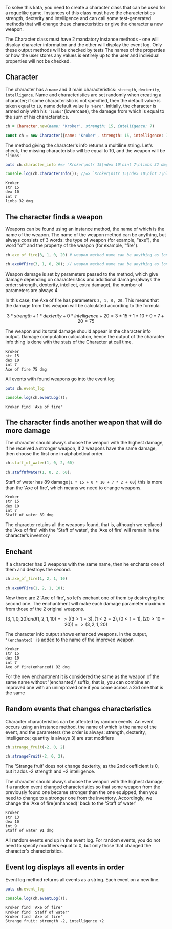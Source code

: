 To solve this kata, you need to create a character class that can be used for a roguelike game. Instances of this class must have the characteristics strength, dexterity and intelligence and can call some test-generated methods that will change these characteristics or give the character a new weapon.

The Character class must have 2 mandatory instance methods - one will display character information and the other will display the event log. Only these output methods will be checked by tests The names of the properties or how the user stores any values is entirely up to the user and individual properties will not be checked.

Character
-
The character has a `name` and 3 main characteristics: `strength`, `dexterity`, `intelligence`. Name and characteristics are set randomly when creating a character; if some characteristic is not specified, then the default value is taken equal to `10`, name default value is `'Hero'`. Initially, the character is armed only with his `'limbs'`(lowercase), the damage from which is equal to the sum of his characteristics.

```ruby
ch = Character.new(name: 'Kroker', strength: 15, intelligence: 7)  
```
```javascript
const ch = new Character({name: 'Kroker', strength: 15, intelligence: 7});
```

The method giving the character's info returns a multiline string. Let's check, the missing characteristic will be equal to 10, and the weapon will be `'limbs'`

```ruby
puts ch.character_info #=> "Kroker\nstr 15\ndex 10\nint 7\nlimbs 32 dmg"
```
```javascript
console.log(ch.characterInfo()); //=> `Kroker\nstr 15\ndex 10\nint 7\nlimbs 32 dmg`
```

```
Kroker
str 15
dex 10
int 7
limbs 32 dmg
```

The character finds a weapon
-
Weapons can be found using an instance method, the name of which is the name of the weapon. The name of the weapon method can be anything, but always consists of 3 words: the type of weapon (for example, "axe"), the word "of" and the property of the weapon (for example, "fire").

```ruby
ch.axe_of_fire(3, 1, 0, 20) # weapon method name can be anything as long as it matches weapon_of_something
```
```javascript
ch.axeOfFire(3, 1, 0, 20); // weapon method name can be anything as long as it matches weaponOfSomething
```

Weapon damage is set by parameters passed to the method, which give damage depending on characteristics and additional damage.(always the order: strength, dexterity, intellect, extra damage), the number of parameters are always 4.

In this case, the Axe of fire has parameters `3, 1, 0, 20`. This means that the damage from this weapon will be calculated according to the formula

```math
3 * strength + 1 * dexterity + 0 * intelligence + 20 = 3 * 15 + 1 * 10 + 0 * 7 + 20 = 75
```

The weapon and its total damage should appear in the character info output. Damage computation calculation, hence the output of the character info thing is done with the stats of the Character at call time.

```
Kroker
str 15
dex 10
int 7
Axe of fire 75 dmg
```

All events with found weapons go into the event log

```ruby
puts ch.event_log
```
```javascript
console.log(ch.eventLog());
```

```
Kroker find 'Axe of fire'
```

The character finds another weapon that will do more damage
-

The character should always choose the weapon with the highest damage, if he received a stronger weapon, If 2 weapons have the same damage, then choose the first one in alphabetical order.

```ruby
ch.staff_of_water(1, 0, 2, 60)
```
```javascript
ch.staffOfWater(1, 0, 2, 60);
```

Staff of water has 89 damage`(1 * 15 + 0 * 10 + 7 * 2 + 60)` this is more than the 'Axe of fire', which means we need to change weapons.

```
Kroker
str 15
dex 10
int 7
Staff of water 89 dmg
```

The character retains all the weapons found, that is, although we replaced the 'Axe of fire' with the 'Staff of water', the 'Axe of fire' will remain in the character’s inventory

Enchant
-
If a character has 2 weapons with the same name, then he enchants one of them and destroys the second.

```ruby
ch.axe_of_fire(1, 2, 1, 10)
```
```javascript
ch.axeOfFire(1, 2, 1, 10);
```

Now there are 2 'Axe of fire', so let’s enchant one of them by destroying the second one. The enchantment will make each damage parameter maximum from those of the 2 original weapons.
```math
(3, 1, 0, 20) and (1, 2, 1, 10) => ((3>1=3), (1<2=2), (0<1=1), (20>10=20)) => (3, 2, 1, 20)
```
The character info output shows enhanced weapons. In the output, `'(enchanted)'` is added to the name of the improved weapon

```
Kroker
str 15
dex 10
int 7
Axe of fire(enhanced) 92 dmg
```

For the new enchantment it is considered the same as the weapon of the same name without '(enchanted)' suffix, that is, you can combine an improved one with an unimproved one if you come across a 3rd one that is the same

Random events that changes characteristics
-
Character characteristics can be affected by random events. An event occurs using an instance method, the name of which is the name of the event, and the parameters (the order is always: strength, dexterity, intelligence; quantity is always 3) are stat modifiers

```ruby
ch.strange_fruit(-2, 0, 2)
```
```javascript
ch.strangeFruit(-2, 0, 2);
```

The 'Strange fruit' does not change dexterity, as the 2nd coefficient is 0, but it adds -2 strength and +2 intelligence.

The character should always choose the weapon with the highest damage; if a random event changed characteristics so that some weapon from the previously found one became stronger than the one equipped, then you need to change to a stronger one from the inventory. Accordingly, we change the 'Axe of fire(enhanced)'  back to the 'Staff of water'

```
Kroker
str 13
dex 10
int 9
Staff of water 91 dmg
```

All random events end up in the event log. For random events, you do not need to specify modifiers equal to 0, but only those that changed the character's characteristics.

Event log displays all events in order
-

Event log method returns all events as a string. Each event on a new line.

```ruby
puts ch.event_log
```
```javascript
console.log(ch.eventLog());
```
```
Kroker find 'Axe of fire'
Kroker find 'Staff of water'
Kroker find 'Axe of fire'
Strange fruit: strength -2, intelligence +2
```

